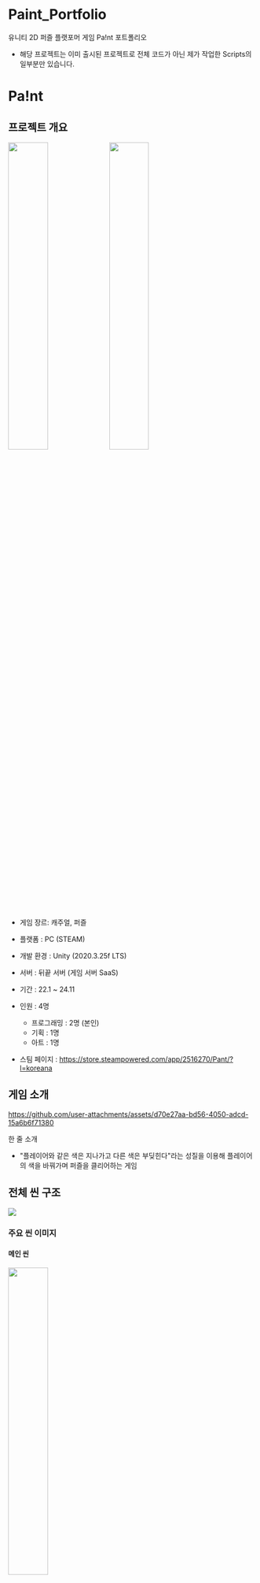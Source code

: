 # Paint_Portfolio
유니티 2D 퍼즐 플랫포머 게임 Pa!nt 포트폴리오

* 해당 프로젝트는 이미 출시된 프로젝트로 전체 코드가 아닌 제가 작업한 Scripts의 일부분만 있습니다.


# Pa!nt


## 프로젝트 개요

<img src = "https://github.com/user-attachments/assets/ddbb748a-d41e-4daf-9620-41d15d27f792" width = "40%" height = "40%"/>

<img src = "https://github.com/user-attachments/assets/6a0353f1-98da-422c-8429-bf71f36ed5ec" width = "40%" height = "40%"/>

* 게임 장르: 캐주얼, 퍼즐
* 플랫폼 : PC (STEAM)
* 개발 환경 : Unity (2020.3.25f LTS)
* 서버 : 뒤끝 서버 (게임 서버 SaaS)
* 기간 : 22.1 ~ 24.11
* 인원 : 4명
  - 프로그래밍 : 2명 (본인)
  - 기획 : 1명
  - 아트 : 1명

* 스팀 페이지 : https://store.steampowered.com/app/2516270/Pant/?l=koreana

## 게임 소개

https://github.com/user-attachments/assets/d70e27aa-bd56-4050-adcd-15a6b6f71380


한 줄 소개
- "플레이어와 같은 색은 지나가고 다른 색은 부딪힌다"라는 성질을 이용해 플레이어의 색을 바꿔가며 퍼즐을 클리어하는 게임


## 전체 씬 구조
<img src="https://github.com/user-attachments/assets/7d772814-a33c-4af8-a6f8-d3bf5d465b25" />


### 주요 씬 이미지

#### 메인 씬
<img src = "https://github.com/user-attachments/assets/ec4c8409-c6c2-4f11-9daa-0dc98d682275" width = 40% height = 40% />


#### 게임 플레이
<img src = "https://github.com/user-attachments/assets/eb8924fc-f140-4d27-9a09-5c089d3f6ffd" width = 40% height = 40% />

<img src = "https://github.com/user-attachments/assets/87f48318-36b9-4b5e-b817-4cbd02356579" width = 40% height = 40% />

<img src = "https://github.com/user-attachments/assets/f5cc1c51-01f1-4e56-8b18-b42459d2e7a9" width = 40% height = 40% />


#### 커스텀 레벨 에디터 제작 씬
<img src = "https://github.com/user-attachments/assets/abc4d4f5-07b0-43bd-a14e-299869758274" width = 40% height = 40% />

<img src = "https://github.com/user-attachments/assets/bef8ad33-b206-4924-aff0-44d322916821" width = 40% height = 40% />

#### 커스텀 레벨 에디터 관리 시스템 씬
<img src = "https://github.com/user-attachments/assets/e54977ec-bb4b-41e4-bc60-7be9010635ef" width = 40% height = 40%/>

<img src = "https://github.com/user-attachments/assets/a391d18a-85d3-4ce7-99f8-e1c398771b4d" width = 40% height = 40%/>

## 메인 게임 로직
<img src="https://github.com/user-attachments/assets/9b57469d-f6b9-401e-8fe7-2306d96f2485" />



## 담당 업무

|주요 기능|세부 사항|
|----------|----------------|
|Player Data 관리 및 서버 연동|인게임 데이터 Local Json 파일로 저장 (암호화)<br>스팀 계정 연동<br>유저 정보, 클리어 정보, 업적 달성 정보, 스테이지 플레이 로그, 커스텀 맵 데이터 등등 Read / Write|

#### 
#### 

### 커스텀 레벨 에디터 제작 참여
#### 레벨 데이터 파일 json 관리
#### CRUD

SDK 연결
* Steamworks
* Google Play Games (현재 사용 X)
* 뒤끝 서버 (게임서버 SaaS)

Player 조작감 개선
* 점프 버퍼 타임, 코요테 타임

Scene 관리 및 유기적 연결
* 다중 씬이 열려 있을 때 예외 처리
* 인게임 내 카메라 전환 관리

Post Processing을 이용한 흑백 연출

최적화
* Sprite Atlas
* Addressable Asset System
* 카메라 및 스크립트 최적화

힌트 기능 제작

인트로 컷신 & 튜토리얼 제작

퍼즐 레벨 디자인 (44개)

UI / UX



## 스크립트 폴더 설명
- BackendServer
- LevelEditor
- LevelEditorManager
- Player
- PlayerData

각 담당업무별 세부 구현 사항 PPT처럼 표현 필요??
플레이어 조작감 개선 부분 움짤 추가 필요?

